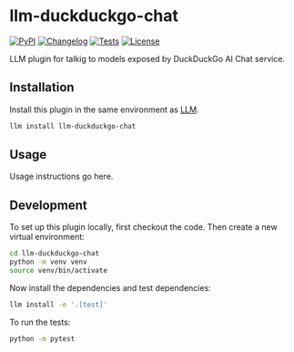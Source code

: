 # llm-duckduckgo-chat

[![PyPI](https://img.shields.io/pypi/v/llm-duckduckgo-chat.svg)](https://pypi.org/project/llm-duckduckgo-chat/)
[![Changelog](https://img.shields.io/github/v/release/sukhbinder/llm-duckduckgo-chat?include_prereleases&label=changelog)](https://github.com/sukhbinder/llm-duckduckgo-chat/releases)
[![Tests](https://github.com/sukhbinder/llm-duckduckgo-chat/actions/workflows/test.yml/badge.svg)](https://github.com/sukhbinder/llm-duckduckgo-chat/actions/workflows/test.yml)
[![License](https://img.shields.io/badge/license-Apache%202.0-blue.svg)](https://github.com/sukhbinder/llm-duckduckgo-chat/blob/main/LICENSE)

LLM plugin for talkig to models exposed by DuckDuckGo AI Chat service.


## Installation

Install this plugin in the same environment as [LLM](https://llm.datasette.io/).

```bash
llm install llm-duckduckgo-chat
```
## Usage

Usage instructions go here.

## Development

To set up this plugin locally, first checkout the code. Then create a new virtual environment:
```bash
cd llm-duckduckgo-chat
python -m venv venv
source venv/bin/activate
```
Now install the dependencies and test dependencies:
```bash
llm install -e '.[test]'
```
To run the tests:
```bash
python -m pytest
```
